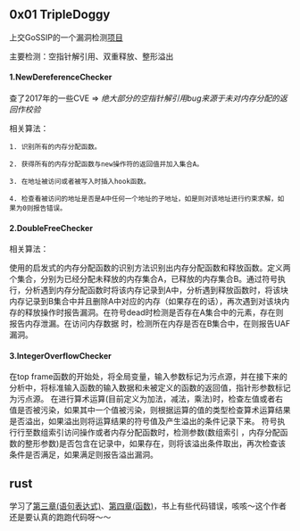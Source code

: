 ## 0x01 TripleDoggy

上交GoSSIP的一个漏洞检测[项目](https://github.com/GoSSIP-SJTU/TripleDoggy)

主要检测：空指针解引用、双重释放、整形溢出

#### 1.NewDereferenceChecker

查了2017年的一些CVE => *绝大部分的空指针解引用bug来源于未对内存分配的返回作校验*

相关算法：

    1. 识别所有的内存分配函数。

    2. 获得所有的内存分配函数与new操作符的返回值并加入集合A。

    3. 在地址被访问或者被写入时插入hook函数。

    4. 检查看被访问的地址是否是A中任何一个地址的子地址，如是则对该地址进行约束求解，如果为0则报告错误。

#### 2.DoubleFreeChecker

相关算法：

使用的启发式的内存分配函数的识别方法识别出内存分配函数和释放函数。定义两个集合，分别为已经分配未释放的内存集合A，已释放的内存集合B。通过符号执行，分析遇到内存分配函数时将该内存记录到A中，分析遇到释放函数时，将该块内存记录到B集合中并且删除A中对应的内存（如果存在的话），再次遇到对该块内存的释放操作时报告漏洞。在符号dead时检测是否存在A集合中的元素，存在则报告内存泄漏。在访问内存数据 时，检测所在内存是否在B集合中，在则报告UAF漏洞。

#### 3.IntegerOverflowChecker

在top frame函数的开始处，将全局变量，输入参数标记为污点源，并在接下来的分析中，将标准输入函数的输入数据和未被定义的函数的返回值，指针形参数标记为污点源。
在进行算术运算(目前定义为加法，减法，乘法)时，检查左值或者右值是否被污染，如果其中一个值被污染，则根据运算的值的类型检查算术运算结果是否溢出，如果溢出则将运算结果的符号值及产生溢出的条件记录下来。
符号执行行至数组索引访问操作或者内存分配函数时，检测参数(数组索引 ，内存分配函数的整形参数)是否包含在记录中，如果存在，则将该溢出条件取出，再次检查该条件是否满足，如果满足则报告溢出漏洞。

## rust

学习了[第三章(语句表达式)](https://github.com/D4rkD0g/Rust-Learning/tree/master/Dive_into_Rust/Ch3语句表达式)、[第四章(函数)](https://github.com/D4rkD0g/Rust-Learning/tree/master/Dive_into_Rust/Ch4函数)，书上有些代码错误，咳咳～这个作者还是要认真的跑跑代码呀～～


